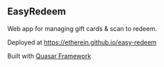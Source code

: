 ## EasyRedeem

Web app for managing gift cards & scan to redeem.

Deployed at https://etherein.github.io/easy-redeem

Built with [Quasar Framework](https://quasar.dev)
